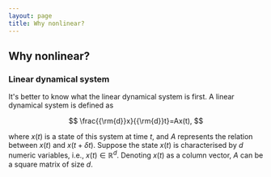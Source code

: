 ```yaml
---
layout: page
title: Why nonlinear?
---
```


## Why nonlinear?
### Linear dynamical system
It's better to know what the linear dynamical system is first. A linear dynamical system is defined as

$$ \frac{{\rm{d}}x}{{\rm{d}}t}=Ax(t), $$

where $x(t)$ is a state of this system at time $t$, and $A$ represents the relation between $x(t)$ and $x(t+{\delta}t)$. Suppose the state $x(t)$ is characterised by $d$ numeric variables, i.e., $x(t)\in\mathbb{R}^{d}$. Denoting $x(t)$ as a column vector, $A$ can be a square matrix of size $d$.
